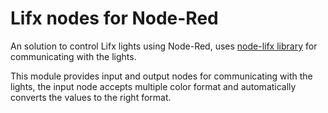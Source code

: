 # Lifx nodes for Node-Red
An solution to control Lifx lights using Node-Red, uses [node-lifx library](https://github.com/MariusRumpf/node-lifx) for communicating with the lights.

This module provides input and output nodes for communicating with the lights, the input node accepts multiple color format and automatically converts the values to the right format. 

